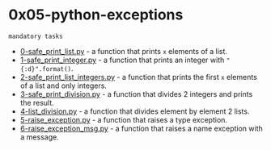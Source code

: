 # 0x05-python-exceptions

`mandatory tasks`

* [0-safe_print_list.py](https://github.com/j88moja-code/alx-higher_level_programming/blob/main/0x05-python-exceptions/0-safe_print_list.py) - a function that prints `x` elements of a list.
* [1-safe_print_integer.py](https://github.com/j88moja-code/alx-higher_level_programming/blob/main/0x05-python-exceptions/1-safe_print_integer.py) - a function that prints an integer with `"{:d}".format()`.
* [2-safe_print_list_integers.py](https://github.com/j88moja-code/alx-higher_level_programming/blob/main/0x05-python-exceptions/2-safe_print_list_integers.py) - a function that prints the first `x` elements of a list and only integers.
* [3-safe_print_division.py](https://github.com/j88moja-code/alx-higher_level_programming/blob/main/0x05-python-exceptions/3-safe_print_division.py) - a function that divides 2 integers and prints the result.
* [4-list_division.py](https://github.com/j88moja-code/alx-higher_level_programming/blob/main/0x05-python-exceptions/4-list_division.py) - a function that divides element by element 2 lists.
* [5-raise_exception.py](https://github.com/j88moja-code/alx-higher_level_programming/blob/main/0x05-python-exceptions/5-raise_exception.py) - a function that raises a type exception.
* [6-raise_exception_msg.py](https://github.com/j88moja-code/alx-higher_level_programming/blob/main/0x05-python-exceptions/6-raise_exception_msg.py) - a function that raises a name exception with a message.
